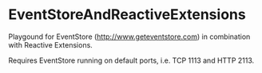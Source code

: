 # EventStoreAndReactiveExtensions
Playgound for EventStore (http://www.geteventstore.com) in combination with Reactive Extensions.

Requires EventStore running on default ports, i.e. TCP 1113 and HTTP 2113.

